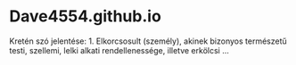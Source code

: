 # Dave4554.github.io
 Kretén szó jelentése: 1. Elkorcsosult (személy), akinek bizonyos természetű testi, szellemi, lelki alkati rendellenessége, illetve erkölcsi ...
